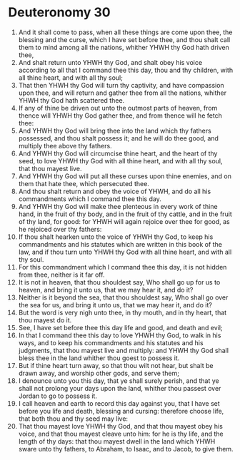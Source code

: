 ﻿# Deuteronomy 30
1. And it shall come to pass, when all these things are come upon thee, the blessing and the curse, which I have set before thee, and thou shalt call them to mind among all the nations, whither YHWH thy God hath driven thee, 
2. And shalt return unto YHWH thy God, and shalt obey his voice according to all that I command thee this day, thou and thy children, with all thine heart, and with all thy soul; 
3. That then YHWH thy God will turn thy captivity, and have compassion upon thee, and will return and gather thee from all the nations, whither YHWH thy God hath scattered thee. 
4. If any of thine be driven out unto the outmost parts of heaven, from thence will YHWH thy God gather thee, and from thence will he fetch thee: 
5. And YHWH thy God will bring thee into the land which thy fathers possessed, and thou shalt possess it; and he will do thee good, and multiply thee above thy fathers. 
6. And YHWH thy God will circumcise thine heart, and the heart of thy seed, to love YHWH thy God with all thine heart, and with all thy soul, that thou mayest live. 
7. And YHWH thy God will put all these curses upon thine enemies, and on them that hate thee, which persecuted thee. 
8. And thou shalt return and obey the voice of YHWH, and do all his commandments which I command thee this day. 
9. And YHWH thy God will make thee plenteous in every work of thine hand, in the fruit of thy body, and in the fruit of thy cattle, and in the fruit of thy land, for good: for YHWH will again rejoice over thee for good, as he rejoiced over thy fathers: 
10. If thou shalt hearken unto the voice of YHWH thy God, to keep his commandments and his statutes which are written in this book of the law, and if thou turn unto YHWH thy God with all thine heart, and with all thy soul. 
11.  For this commandment which I command thee this day, it is not hidden from thee, neither is it far off. 
12. It is not in heaven, that thou shouldest say, Who shall go up for us to heaven, and bring it unto us, that we may hear it, and do it? 
13. Neither is it beyond the sea, that thou shouldest say, Who shall go over the sea for us, and bring it unto us, that we may hear it, and do it? 
14. But the word is very nigh unto thee, in thy mouth, and in thy heart, that thou mayest do it. 
15.  See, I have set before thee this day life and good, and death and evil; 
16. In that I command thee this day to love YHWH thy God, to walk in his ways, and to keep his commandments and his statutes and his judgments, that thou mayest live and multiply: and YHWH thy God shall bless thee in the land whither thou goest to possess it. 
17. But if thine heart turn away, so that thou wilt not hear, but shalt be drawn away, and worship other gods, and serve them; 
18. I denounce unto you this day, that ye shall surely perish, and that ye shall not prolong your days upon the land, whither thou passest over Jordan to go to possess it. 
19. I call heaven and earth to record this day against you, that I have set before you life and death, blessing and cursing: therefore choose life, that both thou and thy seed may live: 
20. That thou mayest love YHWH thy God, and that thou mayest obey his voice, and that thou mayest cleave unto him: for he is thy life, and the length of thy days: that thou mayest dwell in the land which YHWH sware unto thy fathers, to Abraham, to Isaac, and to Jacob, to give them. 
